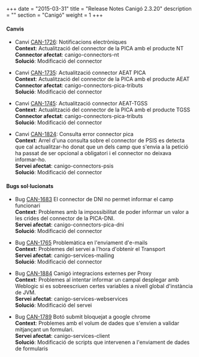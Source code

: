 +++
date        = "2015-03-31"
title       = "Release Notes Canigó 2.3.20"
description = ""
section     = "Canigó"
weight      = 1
+++

#### Canvis

- Canvi [CAN-1726](https://cstd.ctti.gencat.cat/jiracstd/browse/CAN-1726): Notificacions electròniques <br>
<b>Context</b>: Actualització del connector de la PICA amb el producte NT <br>
<b>Connector afectat</b>: canigo-connectors-nt <br>
<b>Solució</b>: Modificació del connector  <br>

- Canvi [CAN-1735](https://cstd.ctti.gencat.cat/jiracstd/browse/CAN-1735): Actualització connector AEAT PICA  <br>
<b>Context</b>: Actualització del connector de la PICA amb el producte AEAT <br>
<b>Connector afectat</b>: canigo-connectors-pica-tributs <br>
<b>Solució</b>: Modificació del connector  <br>

- Canvi [CAN-1745](https://cstd.ctti.gencat.cat/jiracstd/browse/CAN-1745): Actualització connector AEAT-TGSS  <br>
<b>Context</b>: Actualització del connector de la PICA amb el producte TGSS <br>
<b>Connector afectat</b>: canigo-connectors-pica-tributs <br>
<b>Solució</b>: Modificació del connector  <br>

- Canvi [CAN-1824](https://cstd.ctti.gencat.cat/jiracstd/browse/CAN-1824): Consulta error connector pica  <br>
<b>Context</b>: Arrel d'una consulta sobre el connector de PSIS es detecta que cal actualitzar-ho donat que un dels camp que s'envia a la petició ha passat de ser opcional a obligatori i el connector no deixava informar-ho. <br>
<b>Servei afectat</b>: canigo-connectors-psis <br>
<b>Solució</b>: Modificació del connector  <br>

#### Bugs sol·lucionats

- Bug [CAN-1683](https://cstd.ctti.gencat.cat/jiracstd/browse/CAN-1683) El connector de DNI no permet informar el camp funcionari <br>
<b>Context</b>: Problemes amb la impossibilitat de poder informar un valor a les crides del connector de la PICA-DNI.<br>
<b>Servei afectat</b>: canigo-connectors-pica-dni<br>
<b>Solució</b>: Modificació del connector <br>

- Bug [CAN-1765](https://cstd.ctti.gencat.cat/jiracstd/browse/CAN-1765) Problemàtica en l'enviament d'e-mails <br>
<b>Context</b>: Problemes del servei a l'hora d'obtenir el Transport<br>
<b>Servei afectat</b>: canigo-services-mailing<br>
<b>Solució</b>: Modificació del connector <br>

- Bug [CAN-1884](https://cstd.ctti.gencat.cat/jiracstd/browse/CAN-1884) Canigó integracions externes per Proxy<br>
<b>Context</b>: Problemes al intentar informar un campal desplegar amb Weblogic si es sobreescriuen certes variables a nivell global d'instància de JVM.<br>
<b>Servei afectat</b>: canigo-services-webservices<br>
<b>Solució</b>: Modificació del servei <br>

- Bug [CAN-1789](https://cstd.ctti.gencat.cat/jiracstd/browse/CAN-1789) Botó submit bloquejat a google chrome<br>
<b>Context</b>: Problemes amb el volum de dades que s'envien a validar mitjançant un formulari.<br>
<b>Servei afectat</b>: canigo-services-client<br>
<b>Solució</b>: Modificació de scripts que intervenen a l'enviament de dades de formularis <br>